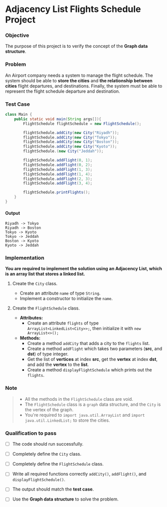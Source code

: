 # Adjacency List Flights Schedule Project


### Objective
The purpose of this project is to verify the concept of the **Graph data structure**.


### Problem
An Airport company needs a system to manage the flight schedule. The system should be able to **store the cities** and **the relationship between cities** flight departures, and destinations. Finally, the system must be able to represent the flight schedule departure and destination.


### Test Case
``` java
class Main {
    public static void main(String args[]){
        FlightSchedule flightSchedule = new FlightSchedule();

        flightSchedule.addCity(new City("Riyadh"));
        flightSchedule.addCity(new City("Tokyo"));
        flightSchedule.addCity(new City("Boston"));
        flightSchedule.addCity(new City("Kyoto"));
        flightSchedule.(new City("Jeddah"));

        flightSchedule.addFlight(0, 1);
        flightSchedule.addFlight(0, 2);
        flightSchedule.addFlight(1, 3);
        flightSchedule.addFlight(1, 4);
        flightSchedule.addFlight(2, 3);
        flightSchedule.addFlight(3, 4);

        flightSchedule.printFlights();
    }
}
```
#### Output
```
Riyadh -> Tokyo
Riyadh -> Boston
Tokyo -> Kyoto
Tokyo -> Jeddah
Boston -> Kyoto
Kyoto -> Jeddah
```


### Implementation

**You are required to implement the solution using an Adjacency List, which is an array list that stores a linked list.**
1. Create the `City` class.
   * Create an attribute `name` of type `String`.
   * Implement a constructor to initialize the `name`.

2. Create the `FlightSchedule` class.
   - **Attributes:**
       * Create an attribute `flights` of type `ArrayList<LinkedList<City>>;`, then initialize it with `new ArrayList<>();`
   - **Methods:**
       * Create a method `addCity` that adds a city to the `flights` list.
       * Create a method `addFlight` which takes two parameters (**src**, and **dst**) of type integer.
       * Get the list of **vertices** at index **src**, get the **vertex** at index **dst**, and add the **vertex** to the **list**.
       * Create a method `displayFlightSchedule` which prints out the `flights`.
    


### Note
> * All the methods in the `FlightSchedule` class are void.
> * The `FlightSchedule` class is a `graph` data structure, and the `City` is the vertex of the graph.
> * You're required to `import java.util.ArrayList` and `import java.util.LinkedList;` to store the cities.



### Qualification to pass
- [ ] The code should run successfully.
- [ ] Completely define the `City` class.
- [ ] Completely define the `FlightSchedule` class.
- [ ] Write all required functions correctly `addCity()`, `addFlight()`, and `displayFlightSchedule()`.
- [ ] The output should match the **test case**.
- [ ] Use the **Graph data structure** to solve the problem.

